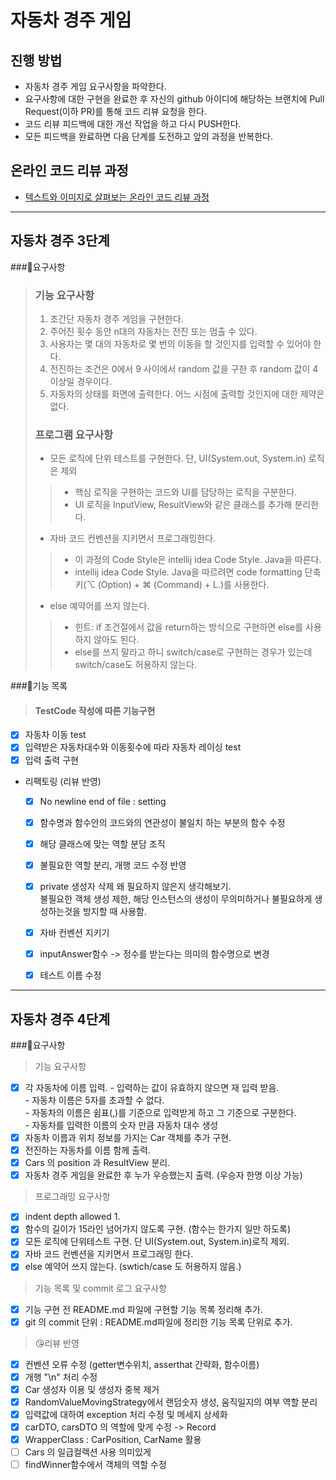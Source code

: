 # 자동차 경주 게임
## 진행 방법
* 자동차 경주 게임 요구사항을 파악한다.
* 요구사항에 대한 구현을 완료한 후 자신의 github 아이디에 해당하는 브랜치에 Pull Request(이하 PR)를 통해 코드 리뷰 요청을 한다.
* 코드 리뷰 피드백에 대한 개선 작업을 하고 다시 PUSH한다.
* 모든 피드백을 완료하면 다음 단계를 도전하고 앞의 과정을 반복한다.

## 온라인 코드 리뷰 과정
* [텍스트와 이미지로 살펴보는 온라인 코드 리뷰 과정](https://github.com/next-step/nextstep-docs/tree/master/codereview)

---

## 자동차 경주 3단계
###📌요구사항
>### 기능 요구사항
>1. 초간단 자동차 경주 게임을 구현한다.
>2. 주어진 횟수 동안 n대의 자동차는 전진 또는 멈출 수 있다.
>3. 사용자는 몇 대의 자동차로 몇 번의 이동을 할 것인지를 입력할 수 있어야 한다.
>4. 전진하는 조건은 0에서 9 사이에서 random 값을 구한 후 random 값이 4이상일 경우이다.
>5. 자동차의 상태를 화면에 출력한다. 어느 시점에 출력할 것인지에 대한 제약은 없다.
> 
> ### 프로그램 요구사항
> - 모든 로직에 단위 테스트를 구현한다. 단, UI(System.out, System.in) 로직은 제외
>>- 핵심 로직을 구현하는 코드와 UI를 담당하는 로직을 구분한다. 
>>- UI 로직을 InputView, ResultView와 같은 클래스를 추가해 분리한다.
> - 자바 코드 컨벤션을 지키면서 프로그래밍한다.
>>- 이 과정의 Code Style은 intellij idea Code Style. Java을 따른다.
>>- intellij idea Code Style. Java을 따르려면 code formatting 단축키(⌥ (Option) + ⌘ (Command) + L.)를 사용한다.
>- else 예약어를 쓰지 않는다.
>>- 힌트: if 조건절에서 값을 return하는 방식으로 구현하면 else를 사용하지 않아도 된다. 
>>- else를 쓰지 말라고 하니 switch/case로 구현하는 경우가 있는데 switch/case도 허용하지 않는다.

###📝기능 목록
>
>#### TestCode 작성에 따른 기능구현
- [x] 자동차 이동 test
- [x] 입력받은 자동차대수와 이동횟수에 따라 자동차 레이싱 test
- [x] 입력 출력 구현
- 리팩토링 (리뷰 반영)
  - [x] No newline end of file : setting
  - [x] 함수명과 함수안의 코드와의 연관성이 불일치 하는 부분의 함수 수정
  - [x] 해당 클래스에 맞는 역할 분담 조직
  - [x] 불필요한 역할 분리, 개행 코드 수정 반영
  - [x] private 생성자 삭제 왜 필요하지 않은지 생각해보기.
  <br> 불필요한 객체 생성 제한, 해당 인스턴스의 생성이 무의미하거나 불필요하게 생성하는것을 방지할 때 사용함. 
  - [x] 자바 컨벤션 지키기
  - [x] inputAnswer함수 -> 정수를 받는다는 의미의 함수명으로 변경
  - [x] 테스트 이름 수정


---
## 자동차 경주 4단계
###📌요구사항
> 기능 요구사항
- [x] 각 자동차에 이름 입력. - 입력하는 값이 유효하지 않으면 재 입력 받음.
<br> - 자동차 이름은 5자를 초과할 수 없다.
<br> - 자동차의 이름은 쉼표(,)를 기준으로 입력받게 하고 그 기준으로 구분한다.
<br> - 자동차를 입력한 이름의 숫자 만큼 자동차 대수 생성
- [x] 자동차 이름과 위치 정보를 가지는 Car 객체를 추가 구현.
- [x] 전진하는 자동차를 이름 함께 출력.
- [x] Cars 의 position 과 ResultView 분리.
- [x] 자동차 경주 게임을 완료한 후 누가 우승했는지 출력. (우승자 한명 이상 가능)

> 프로그래밍 요구사항
- [x] indent depth allowed 1.
- [x] 함수의 길이가 15라인 넘어가지 않도록 구현. (함수는 한가지 일만 하도록)
- [x] 모든 로직에 단위테스트 구현. 단 UI(System.out, System.in)로직 제외.
- [x] 자바 코드 컨벤션을 지키면서 프로그래밍 한다.
- [x] else 예약어 쓰지 않는다. (swtich/case 도 허용하지 않음.)

> 기능 목록 및 commit 로그 요구사항
- [x] 기능 구현 전 README.md 파일에 구현할 기능 목록 정리해 추가.
- [x] git 의 commit 단위 : README.md파일에 정리한 기능 목록 단위로 추가.

> 😘리뷰 반영
- [x] 컨벤션 오류 수정 (getter변수위치, asserthat 간략화, 함수이름) 
- [x] 개행 "\n" 처리 수정
- [x] Car 생성자 이용 및 생성자 중복 제거
- [x] RandomValueMovingStrategy에서 랜덤숫자 생성, 움직일지의 여부 역할 분리
- [x] 입력값에 대하여 exception 처리 수정 및 메세지 상세화
- [x] carDTO, carsDTO 의 역할에 맞게 수정 -> Record
- [x] WrapperClass : CarPosition, CarName 활용
- [ ] Cars 의 일급컬렉션 사용 의미있게
- [ ] findWinner함수에서 객체의 역할 수정
